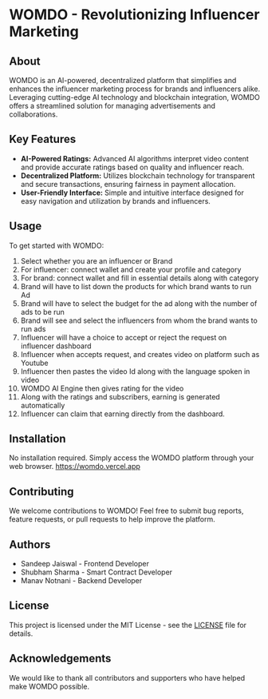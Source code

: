 # WOMDO - Revolutionizing Influencer Marketing

## About
WOMDO is an AI-powered, decentralized platform that simplifies and enhances the influencer marketing process for brands and influencers alike. Leveraging cutting-edge AI technology and blockchain integration, WOMDO offers a streamlined solution for managing advertisements and collaborations.

## Key Features
- **AI-Powered Ratings:** Advanced AI algorithms interpret video content and provide accurate ratings based on quality and influencer reach.
- **Decentralized Platform:** Utilizes blockchain technology for transparent and secure transactions, ensuring fairness in payment allocation.
- **User-Friendly Interface:** Simple and intuitive interface designed for easy navigation and utilization by brands and influencers.

## Usage
To get started with WOMDO:
1. Select whether you are an influencer or Brand
2. For influencer: connect wallet and create your profile and category
3. For brand: connect wallet and fill in essential details along with category
4. Brand will have to list down the products for which brand wants to run Ad
5. Brand will have to select the budget for the ad along with the number of ads to be run
6. Brand will see and select the influencers from whom the brand wants to run ads
7. Influencer will have a choice to accept or reject the request on influencer dashboard
8. Influencer when accepts request, and creates video on platform such as Youtube
9. Influencer then pastes the video Id along with the language spoken in video
10. WOMDO AI Engine then gives rating for the video
11. Along with the ratings and subscribers, earning is generated automatically
12. Influencer can claim that earning directly from the dashboard.

## Installation
No installation required. Simply access the WOMDO platform through your web browser.
https://womdo.vercel.app

## Contributing
We welcome contributions to WOMDO! Feel free to submit bug reports, feature requests, or pull requests to help improve the platform.

## Authors
- Sandeep Jaiswal - Frontend Developer
- Shubham Sharma  - Smart Contract Developer
- Manav Notnani   - Backend Developer

## License
This project is licensed under the MIT License - see the [LICENSE](LICENSE) file for details.

## Acknowledgements
We would like to thank all contributors and supporters who have helped make WOMDO possible.
